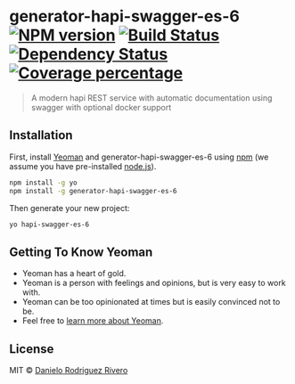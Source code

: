 # generator-hapi-swagger-es-6 [![NPM version][npm-image]][npm-url] [![Build Status][travis-image]][travis-url] [![Dependency Status][daviddm-image]][daviddm-url] [![Coverage percentage][coveralls-image]][coveralls-url]
> A modern hapi REST service with automatic documentation using swagger with optional docker support

## Installation

First, install [Yeoman](http://yeoman.io) and generator-hapi-swagger-es-6 using [npm](https://www.npmjs.com/) (we assume you have pre-installed [node.js](https://nodejs.org/)).

```bash
npm install -g yo
npm install -g generator-hapi-swagger-es-6
```

Then generate your new project:

```bash
yo hapi-swagger-es-6
```

## Getting To Know Yeoman

 * Yeoman has a heart of gold.
 * Yeoman is a person with feelings and opinions, but is very easy to work with.
 * Yeoman can be too opinionated at times but is easily convinced not to be.
 * Feel free to [learn more about Yeoman](http://yeoman.io/).

## License

MIT © [Danielo Rodriguez Rivero](https://danielorodriguez.com)


[npm-image]: https://badge.fury.io/js/generator-hapi-swagger-es-6.svg
[npm-url]: https://npmjs.org/package/generator-hapi-swagger-es-6
[travis-image]: https://travis-ci.org/danielo515/generator-hapi-swagger-es-6.svg?branch=master
[travis-url]: https://travis-ci.org/danielo515/generator-hapi-swagger-es-6
[daviddm-image]: https://david-dm.org/danielo515/generator-hapi-swagger-es-6.svg?theme=shields.io
[daviddm-url]: https://david-dm.org/danielo515/generator-hapi-swagger-es-6
[coveralls-image]: https://coveralls.io/repos/danielo515/generator-hapi-swagger-es-6/badge.svg
[coveralls-url]: https://coveralls.io/r/danielo515/generator-hapi-swagger-es-6
